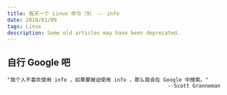```yaml
---
title: 每天一个 Linux 命令（9） -- info
date: 2018/01/09
tags: Linux
description: Some old articles may have been deprecated.
---
```


## 自行 Google 吧

``` plain
"我个人不喜欢使用 info ，如果要被迫使用 info ，那么我会在 Google 中搜索。"
                                                    --Scott Granneman
```
